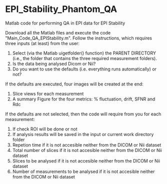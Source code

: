 # EPI_Stability_Phantom_QA
 Matlab code for performing QA in EPI data for EPI Stability
 
 Download all the Matlab files and execute the code "Main_Code_QA_EPIStability.m".
 Follow the instructions, which requires three inputs (at least) from the user:
 1. Select (via the Matlab uigetfolder() function) the PARENT DIRECTORY (i.e., the 
 folder that contains the three required measurement folders).
 2. Is the data being analysed Dicom or Nii?
 3. Do you want to use the defaults (i.e. everything runs automatically) or not?
 
 If the defaults are executed, four images will be created at the end:
 1. Slice views for each measurement
 2. A summary Figure for the four metrics: % fluctuation, drift, SFNR and Rdc
 
 If the defaults are not selected, then the code will require from you for each 
 measurement:
 1. If check ROI will be done or not
 2. If analysis results will be saved in the input or current work directory folder
 3. Repetion time if it is not accesible neither from the DICOM or Nii dataset
 4. Total number of slices if it is not accesible neither from the DICOM or Nii dataset
 5. Slices to be analysed if it is not accesible neither from the DICOM or Nii dataset
 6. Number of measurements to be analysed if it is not accesible neither from the DICOM or Nii dataset
 
 
